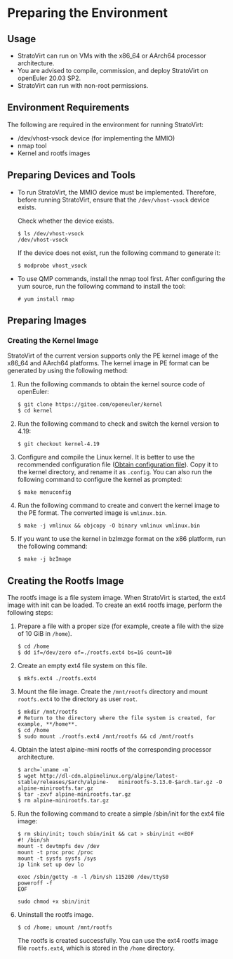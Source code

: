 # Preparing the Environment


## Usage

- StratoVirt can run on VMs with the x86_64 or AArch64 processor architecture.
- You are advised to compile, commission, and deploy StratoVirt on openEuler 20.03 SP2.
- StratoVirt can run with non-root permissions.

## Environment Requirements

The following are required in the environment for running StratoVirt:

- /dev/vhost-vsock device (for implementing the MMIO)
- nmap tool
- Kernel and rootfs images



## Preparing Devices and Tools

- To run StratoVirt, the MMIO device must be implemented. Therefore, before running StratoVirt, ensure that the `/dev/vhost-vsock` device exists.

  Check whether the device exists.

  ```
  $ ls /dev/vhost-vsock
  /dev/vhost-vsock
  ```

  If the device does not exist, run the following command to generate it:

  ```
  $ modprobe vhost_vsock
  ```


- To use QMP commands, install the nmap tool first. After configuring the yum source, run the following command to install the tool:

  ```
  # yum install nmap
  ```

## Preparing Images

### Creating the Kernel Image

StratoVirt of the current version supports only the PE kernel image of the x86_64 and AArch64 platforms. The kernel image in PE format can be generated by using the following method:

1. Run the following commands to obtain the kernel source code of openEuler:

   ```
   $ git clone https://gitee.com/openeuler/kernel
   $ cd kernel
   ```

2. Run the following command to check and switch the kernel version to 4.19:

   ```
   $ git checkout kernel-4.19
   ```

3. Configure and compile the Linux kernel. It is better to use the recommended configuration file ([Obtain configuration file](https://gitee.com/openeuler/stratovirt/tree/master/docs/kernel_config)). Copy it to the kernel directory, and rename it as `.config`. You can also run the following command to configure the kernel as prompted:

   ```
   $ make menuconfig
   ```

4. Run the following command to create and convert the kernel image to the PE format. The converted image is `vmlinux.bin`.

   ```
   $ make -j vmlinux && objcopy -O binary vmlinux vmlinux.bin
   ```

5. If you want to use the kernel in bzImzge format on the x86 platform, run the following command:

   ```
   $ make -j bzImage
   ```


## Creating the Rootfs Image

The rootfs image is a file system image. When StratoVirt is started, the ext4 image with init can be loaded. To create an ext4 rootfs image, perform the following steps:

1. Prepare a file with a proper size (for example, create a file with the size of 10 GiB in `/home`).

   ```
   $ cd /home
   $ dd if=/dev/zero of=./rootfs.ext4 bs=1G count=10
   ```

2. Create an empty ext4 file system on this file.

   ```
   $ mkfs.ext4 ./rootfs.ext4
   ```

3. Mount the file image. Create the `/mnt/rootfs` directory and mount `rootfs.ext4` to the directory as user `root`.

   ```
   $ mkdir /mnt/rootfs
   # Return to the directory where the file system is created, for example, **/home**.
   $ cd /home
   $ sudo mount ./rootfs.ext4 /mnt/rootfs && cd /mnt/rootfs
   ```

4. Obtain the latest alpine-mini rootfs of the corresponding processor architecture.


   ```
   $ arch=`uname -m`
   $ wget http://dl-cdn.alpinelinux.org/alpine/latest-stable/releases/$arch/alpine-   minirootfs-3.13.0-$arch.tar.gz -O alpine-minirootfs.tar.gz
   $ tar -zxvf alpine-minirootfs.tar.gz
   $ rm alpine-minirootfs.tar.gz
   ```


5. Run the following command to create a simple /sbin/init for the ext4 file image:

   ```
   $ rm sbin/init; touch sbin/init && cat > sbin/init <<EOF
   #! /bin/sh
   mount -t devtmpfs dev /dev
   mount -t proc proc /proc
   mount -t sysfs sysfs /sys
   ip link set up dev lo
   
   exec /sbin/getty -n -l /bin/sh 115200 /dev/ttyS0
   poweroff -f
   EOF
   
   sudo chmod +x sbin/init
   ```

6. Uninstall the rootfs image.

   ```
   $ cd /home; umount /mnt/rootfs
   ```

   The rootfs is created successfully. You can use the ext4 rootfs image file `rootfs.ext4`, which is stored in the `/home` directory.
